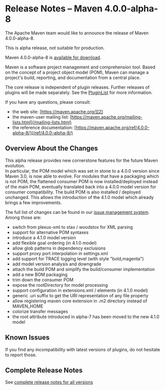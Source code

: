 <!--
 Licensed to the Apache Software Foundation (ASF) under one
 or more contributor license agreements.  See the NOTICE file
 distributed with this work for additional information
 regarding copyright ownership.  The ASF licenses this file
 to you under the Apache License, Version 2.0 (the
 "License"); you may not use this file except in compliance
 with the License.  You may obtain a copy of the License at

   http://www.apache.org/licenses/LICENSE-2.0

 Unless required by applicable law or agreed to in writing,
 software distributed under the License is distributed on an
 "AS IS" BASIS, WITHOUT WARRANTIES OR CONDITIONS OF ANY
 KIND, either express or implied.  See the License for the
 specific language governing permissions and limitations
 under the License.

 NOTE: For help with the syntax of this file, see:
 http://maven.apache.org/doxia/modules/index.html#Markdown
-->

# Release Notes &#x2013; Maven 4.0.0-alpha-8

The Apache Maven team would like to announce the release of Maven 4.0.0-alpha-8.

This is alpha release, not suitable for production.

Maven 4.0.0-alpha-8 is [available for download][0].

Maven is a software project management and comprehension tool. Based on the concept of a project object model (POM), Maven can manage a project's build, reporting, and documentation from a central place.

The core release is independent of plugin releases. Further releases of plugins will be made separately. See the [PluginList][1] for more information.

If you have any questions, please consult:

- the web site: [https://maven.apache.org/][2]
- the maven-user mailing list: [https://maven.apache.org/mailing-lists.html](/mailing-lists.html)
- the reference documentation: [https://maven.apache.org/ref/4.0.0-alpha-8/](/ref/4.0.0-alpha-8/)

## Overview About the Changes

This alpha release provides new cornerstone features for the future Maven evolution.  
In particular, the POM model which was set in stone to a 4.0.0 version since Maven 3.0, is now able to evolve. For modules that have a packaging which is not POM, the flattened consumer POM is now installed/deployed instead of the main POM, eventually translated back into  a 4.0.0 model version for consumer compatibility.  The build POM is also installed / deployed unchanged. This allows the introduction of the 4.1.0 model which already brings a few improvements.

The full list of changes can be found in our [issue management system][4]. Among those are:
 - switch from plexus-xml to stax / woodstox for XML parsing
 - support for alternative POM syntaxes
 - introduce a 4.1.0 model version
 - add flexible goal ordering (in 4.1.0 model)
 - allow glob patterns in dependency exclusions
 - support proxy port interpolation in settings.xml
 - add support for TRACE logging level (with style "bold,magenta")
 - add model version analysis and downgrade
 - attach the build POM and simplify the build/consumer implementation
 - add a new BOM packaging
 - trim down the consumer POM
 - expose the rootDirectory for model processing
 - support configuration in extensions.xml / <extension> elements (in 4.1.0 model)
 - generic .uri suffix to get the URI representation of any file property
 - allow registering maven core extension in .m2 directory instead of MAVEN_HOME
 - colorize transfer messages
 - the root attribute introduced in alpha-7 has been moved to the new 4.1.0 model

## Known Issues

If you find any incompatibility with latest versions of plugins, do not hesitate to report those.

## Complete Release Notes

See [complete release notes for all versions][5]

[0]: https://dlcdn.apache.org/maven/maven-4/4.0.0-alpha-8/
[1]: ../../plugins/index.html
[2]: https://maven.apache.org/
[4]: https://issues.apache.org/jira/secure/ReleaseNote.jspa?projectId=12316922&version=12353356
[5]: ../../docs/history.html

